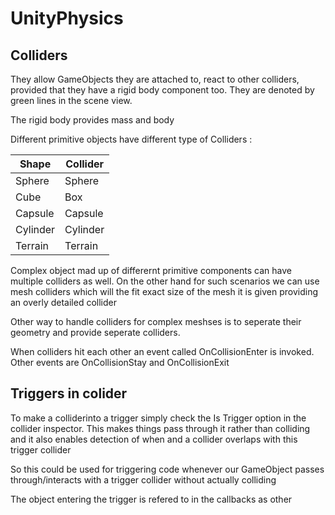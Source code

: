 # UnityPhysics
## Colliders
They allow GameObjects they are attached to, react to other colliders, provided that they have a rigid body component too. They are denoted by green lines in the scene view.

The rigid body provides mass and body

Different primitive objects have different type of Colliders :

Shape  |  Collider
------|--------
Sphere | Sphere
Cube | Box
Capsule | Capsule
Cylinder | Cylinder
Terrain | Terrain

Complex object mad up of differernt primitive components can have multiple colliders as well. On the other hand for such scenarios we can use mesh colliders which will the fit exact size of the mesh it is given providing an overly detailed collider

Other way to handle colliders for complex meshses is to seperate their geometry and provide seperate colliders.

When colliders hit each other an event called OnCollisionEnter is invoked. Other events are OnCollisionStay and OnCollisionExit

## Triggers in colider
To make a colliderinto a trigger simply check the Is Trigger option in the collider inspector.
This makes things pass through it rather than colliding and it also enables detection of when and a collider overlaps with this trigger collider

So this could be used for triggering code whenever our GameObject passes through/interacts with a trigger collider without actually colliding

The object entering the trigger is refered to in the callbacks as other